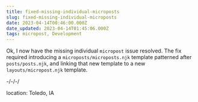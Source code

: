 ```yaml
---
title: fixed-missing-individual-microposts
slug: fixed-missing-individual-microposts
date: 2023-04-14T00:46:00.000Z
date_updated: 2023-04-14T01:45:06.000Z
tags: micropost, Development
---
```


Ok, I now have the missing individual `micropost` issue resolved.  The fix required introducing a `microposts/microposts.njk` template patterned after `posts/posts.njk`, and linking that new template to a new `layouts/micropost.njk` template.

-/-/-/

location: Toledo, IA
